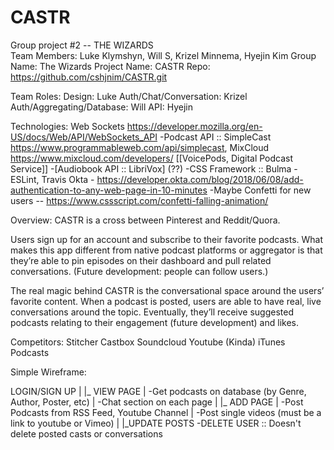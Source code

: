 # CASTR


Group project #2   -- THE WIZARDS         
Team Members: Luke Klymshyn, Will S, Krizel Minnema, Hyejin Kim
Group Name: The Wizards
Project Name: CASTR
Repo: https://github.com/cshjnim/CASTR.git

Team Roles: 
Design: Luke
Auth/Chat/Conversation: Krizel
Auth/Aggregating/Database: Will
API: Hyejin

Technologies:
Web Sockets https://developer.mozilla.org/en-US/docs/Web/API/WebSockets_API
-Podcast API :: SimpleCast https://www.programmableweb.com/api/simplecast, MixCloud https://www.mixcloud.com/developers/ [[VoicePods, Digital Podcast Service]]
-[Audiobook API :: LibriVox] (??)
-CSS Framework :: Bulma
-ESLint, Travis
Okta - https://developer.okta.com/blog/2018/06/08/add-authentication-to-any-web-page-in-10-minutes
-Maybe Confetti for new users -- https://www.cssscript.com/confetti-falling-animation/

Overview: 
CASTR is a cross between Pinterest and Reddit/Quora.

Users sign up for an account and subscribe to their favorite podcasts. What makes this app different from native podcast platforms or aggregator is that they’re able to pin episodes on their dashboard and pull related conversations. (Future development: people can follow users.)

The real magic behind CASTR is the conversational space around the users’ favorite content. When a podcast is posted, users are able to have real, live conversations around the topic. Eventually, they’ll receive suggested podcasts relating to their engagement (future development) and likes.  

Competitors: 
Stitcher
Castbox
Soundcloud
Youtube (Kinda)
iTunes Podcasts

Simple Wireframe: 

LOGIN/SIGN UP
|
|_ VIEW PAGE
|	-Get podcasts on database (by Genre, Author, Poster, etc)
|	-Chat section on each page
|
|_ ADD PAGE
|	-Post Podcasts from RSS Feed, Youtube Channel
|	-Post single videos (must be a  link to youtube or Vimeo)
|
|_UPDATE POSTS
 -DELETE USER :: Doesn't delete posted casts or conversations
